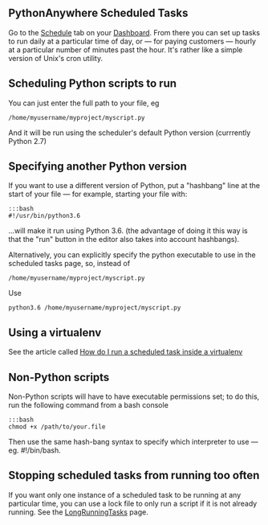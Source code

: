 
<!--
.. title: Scheduled tasks
.. slug: ScheduledTasks
.. date: 2015-05-13 14:35:28 UTC+01:00
.. tags:
.. category:
.. link:
.. description:
.. type: text
-->



## PythonAnywhere Scheduled Tasks


Go to the [Schedule](https://www.pythonanywhere.com/schedule/) tab on your
[Dashboard](https://www.pythonanywhere.com/dashboard/). From there you can set
up tasks to run daily at a particular time of day, or — for paying customers —
hourly at a particular number of minutes past the hour. It's rather like a
simple version of Unix's cron utility.


## Scheduling Python scripts to run 

You can just enter the full path to your file, eg

```
/home/myusername/myproject/myscript.py
```

And it will be run using the scheduler's default Python version (currrently Python 2.7)


## Specifying another Python version

If you want to use a different version of Python, put a "hashbang" line at the
start of your file — for example, starting your file with:

    :::bash
    #!/usr/bin/python3.6

...will make it run using Python 3.6.  (the advantage of
doing it this way is that the "run" button in the editor
also takes into account hashbangs).


Alternatively, you can explicitly specify the python executable to use in the scheduled tasks page, so, instead of


```
/home/myusername/myproject/myscript.py
```

Use


```
python3.6 /home/myusername/myproject/myscript.py
```



## Using a virtualenv

See the article called [How do I run a scheduled task inside a virtualenv](/pages/VirtualEnvInScheduledTasks)



## Non-Python scripts

Non-Python scripts will have to have executable permissions set; to do this, run the following
command from a bash console

    :::bash
    chmod +x /path/to/your.file

Then use the same hash-bang syntax to specify which interpreter to 
use — eg. #!/bin/bash. 



## Stopping scheduled tasks from running too often

If you want only one instance of a scheduled task to be running at any
particular time, you can use a lock file to only run a script if it is not
already running. See the [LongRunningTasks](/pages/LongRunningTasks) page.

